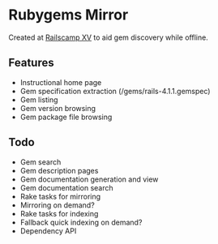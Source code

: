# Rubygems Mirror

Created at [Railscamp XV](http://bne15.railscamps.org/) to aid gem discovery while offline.

## Features

* Instructional home page
* Gem specification extraction (/gems/rails-4.1.1.gemspec)
* Gem listing
* Gem version browsing
* Gem package file browsing

## Todo

* Gem search
* Gem description pages
* Gem documentation generation and view
* Gem documentation search
* Rake tasks for mirroring
* Mirroring on demand?
* Rake tasks for indexing
* Fallback quick indexing on demand?
* Dependency API
